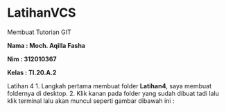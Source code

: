 # LatihanVCS
Membuat Tutorian GIT

**Nama : Moch. Aqilla Fasha**

**Nim : 312010367**

**Kelas : TI.20.A.2**

Latihan 4 
    1. Langkah pertama membuat folder **Latihan4**, saya membuat foldernya di desktop.
    2. Klik kanan pada folder yang sudah dibuat tadi lalu klik terminal lalu akan muncul seperti gambar dibawah ini :
    
    
